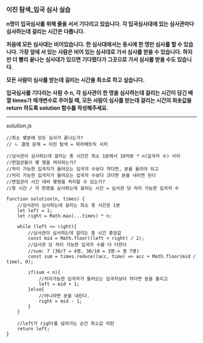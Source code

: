 ### 이진 탐색\_입국 심사 실습

**n명이 입국심사를 위해 줄을 서서 기다리고 있습니다. 각 입국심사대에 있는 심사관마다 심사하는데 걸리는 시간은 다릅니다.**

**처음에 모든 심사대는 비어있습니다. 한 심사대에서는 동시에 한 명만 심사를 할 수 있습니다. 가장 앞에 서 있는 사람은 비어 있는 심사대로 가서 심사를 받을 수 있습니다. 하지만 더 빨리 끝나는 심사대가 있으면 기다렸다가 그곳으로 가서 심사를 받을 수도 있습니다.**

**모든 사람이 심사를 받는데 걸리는 시간을 최소로 하고 싶습니다.**

**입국심사를 기다리는 사람 수 n, 각 심사관이 한 명을 심사하는데 걸리는 시간이 담긴 배열 times가 매개변수로 주어질 때, 모든 사람이 심사를 받는데 걸리는 시간의 최솟값을 return 하도록 solution 함수를 작성해주세요.**

---

_solution.js_

```
//최소 몇분에 모든 심사가 끝나는가?
// ㄴ 결정 문제 = 이진 탐색 = 파라메트릭 서치

//심사관이 심사하는데 걸리는 총 시간은 최소 1분에서 10억분 * n(입국자 수) 사이
//면접관들이 몇 명을 처리하는가?
//처리 가능한 입국자가 들어오는 입국자 수보다 작다면, 분을 올려야 되고
//처리 가능한 입국자가 들어오는 입국자 수보다 크다면 분을 내리면 된다
//면접관이 시간 대비 몇명을 처리할 수 있는가?
//총 시간 / 각 한명을 심사하는데 걸리는 시간 = 심사관 당 처리 가능한 입국자 수

function solution(n, times) {
    //심사관이 심사하는데 걸리는 최소 총 시간은 1분
    let left = 1;
    let right = Math.max(...times) * n;

    while (left <= right){
        //심사관이 심사하는데 걸리는 총 시간 중앙값
        const mid = Math.floor((left + right) / 2);
        //심사관 당 처리 가능한 입국자 수를 다 더한다
        //sum: 7 (30/7 = 4명, 30/10 = 3명-> 총 7명)
        const sum = times.reduce((acc, time) => acc + Math.floor(mid / time), 0);

        if(sum < n){
            //처리가능한 입국자가 들어오는 입국자보다 작다면 분을 올리고
            left = mid + 1;
        }else{
            //아니라면 분을 내린다.
            right = mid - 1;
        }
    }

    //left가 right를 넘어가는 순간 최소값 리턴
    return left;
}
```
